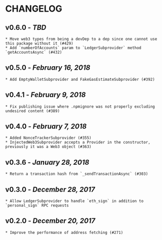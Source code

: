 # CHANGELOG

## v0.6.0 - _TBD_

    * Move web3 types from being a devDep to a dep since one cannot use this package without it (#429)
    * Add `numberOfAccounts` param to `LedgerSubprovider` method `getAccountsAsync` (#432)

## v0.5.0 - _February 16, 2018_

    * Add EmptyWalletSubprovider and FakeGasEstimateSubprovider (#392)

## v0.4.1 - _February 9, 2018_

    * Fix publishing issue where .npmignore was not properly excluding undesired content (#389)

## v0.4.0 - _February 7, 2018_

    * Added NonceTrackerSubprovider (#355)
    * InjectedWeb3Subprovider accepts a Provider in the constructor, previously it was a Web3 object (#363)

## v0.3.6 - _January 28, 2018_

    * Return a transaction hash from `_sendTransactionAsync` (#303)

## v0.3.0 - _December 28, 2017_

    * Allow LedgerSubprovider to handle `eth_sign` in addition to `personal_sign` RPC requests

## v0.2.0 - _December 20, 2017_

    * Improve the performance of address fetching (#271)
